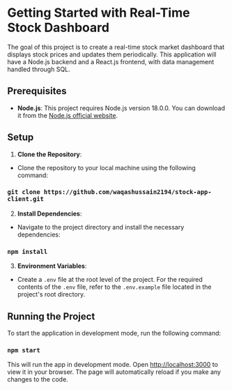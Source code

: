 # Getting Started with Real-Time Stock Dashboard

The goal of this project is to create a real-time stock market dashboard that displays stock prices and updates them periodically. This application will have a Node.js backend and a React.js frontend, with data management handled through SQL.

## Prerequisites

- **Node.js**: This project requires Node.js version 18.0.0. You can download it from the [Node.js official website](https://nodejs.org/).

## Setup

1. **Clone the Repository**:

- Clone the repository to your local machine using the following command:
### `git clone https://github.com/waqashussain2194/stock-app-client.git`

2. **Install Dependencies**:

- Navigate to the project directory and install the necessary dependencies:
### `npm install`

3. **Environment Variables**:

- Create a `.env` file at the root level of the project. For the required contents of the `.env` file, refer to the `.env.example` file located in the project's root directory.

## Running the Project

To start the application in development mode, run the following command:
### `npm start`

This will run the app in development mode. Open [http://localhost:3000](http://localhost:3000) to view it in your browser. The page will automatically reload if you make any changes to the code.
